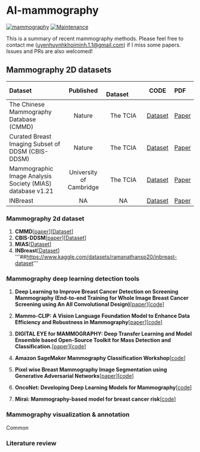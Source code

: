 # AI-mammography
[![mammography](https://img.shields.io/badge/uyen-mammogram-blue)](https://github.com/UeenHuynh/AI-mammography.git)
[![Maintenance](https://img.shields.io/badge/Maintained%3F-yes-green.svg)](https://github.com/UeenHuynh/AI-mammography.git)

This is a summary of recent mammography methods. Please feel free to contact me (uyenhuynhkhoiminh.1.1@gmail.com) if I miss some papers. Issues and PRs are also welcomed! 

## Mammography 2D datasets
| Dataset| Published | &emsp;&emsp;Dataset&emsp;&emsp;| CODE | PDF             |
| :---------| :----------------------: | :-------------------------------------------------------------------------:| :--------------------: |  :--------------- |
|The Chinese Mammography Database (CMMD)| Nature|The TCIA|[Dataset](https://www.cancerimagingarchive.net/collection/cmmd/)|[Paper](https://www.nature.com/articles/s41597-023-02025-1)|
|Curated Breast Imaging Subset of DDSM (CBIS-DDSM)| Nature|The TCIA|[Dataset](https://www.cancerimagingarchive.net/collection/cbis-ddsm/)|[Paper](https://doi.org/10.7937/K9/TCIA.2016.7O02S9CY)|
|Mammographic Image Analysis Society (MIAS) database v1.21| University of Cambridge|The TCIA|[Dataset](https://www.repository.cam.ac.uk/bitstreams/5960ab2b-5ea2-4db1-96ac-15b3605e7485/download)|[Paper](00README.pdf)|
|INBreast| NA|NA|[Dataset](https://www.kaggle.com/datasets/ramanathansp20/inbreast-dataset)|[Paper](https://core.ac.uk/download/pdf/47139244.pdf)|


### Mammography 2d dataset
1. **CMMD**[[paper](https://www.nature.com/articles/s41597-023-02025-1)][[Dataset](https://www.cancerimagingarchive.net/collection/cmmd/)]
2. **CBIS-DDSM**[[paper](https://doi.org/10.7937/K9/TCIA.2016.7O02S9CY)][[Dataset](https://www.cancerimagingarchive.net/collection/cbis-ddsm/)]
3. **MIAS**[[Dataset](https://www.kaggle.com/datasets/tommyngx/mias2015)]
4. **INBreast**[[Dataset](https://www.kaggle.com/datasets/tommyngx/inbreast2012)] '''##https://www.kaggle.com/datasets/ramanathansp20/inbreast-dataset'''
### Mammography deep learning detection tools
1. **Deep Learning to Improve Breast Cancer Detection on Screening Mammography (End-to-end Training for Whole Image Breast Cancer Screening using An All Convolutional Design)**[[paper](https://www.nature.com/articles/s41598-019-48995-4.epdf?author_access_token=sU0s0tPP8aQbaFvLZkT7y9RgN0jAjWel9jnR3ZoTv0MogeZTGvTlEp0_tJGQ9BS1WdEgozgVUcW-HwnKaE5IRbXmq4dt3ZbJCbq5PxSQdmsx0ay_ZrO-4HKR6og2RGCX0NeapHuZTz0D2NjAc4tDYw%3D%3D)][[code](https://github.com/lishen/end2end-all-conv)]

2. **Mammo-CLIP: A Vision Language Foundation Model to Enhance Data Efficiency and Robustness in Mammography**[[paper](https://arxiv.org/pdf/2405.12255)][[code](https://github.com/batmanlab/Mammo-CLIP)]

3. **DIGITAL EYE for MAMMOGRAPHY: Deep Transfer Learning and Model Ensemble based Open-Source Toolkit for Mass Detection and Classification.**[[paper](https://cbddo.gov.tr/en/projects/digital-eye-project/)][[code](https://github.com/cbddobvyz/digitaleye-mammography)]

4. **Amazon SageMaker Mammography Classification Workshop**[[code](https://github.com/aws-samples/mammography-classification-workshop)]

5. **Pixel wise Breast Mammography Image Segmentation using Generative Adversarial Networks**[[paper](https://github.com/ankit-ai/GAN_breast_mammography_segmentation/blob/master/images/Screen%20Shot%202019-01-06%20at%209.47.40%20PM.png?raw=true)][[code](https://github.com/ankit-ai/GAN_breast_mammography_segmentation)]

6. **OncoNet: Developing Deep Learning Models for Mammography**[[code](https://github.com/yala/OncoNet_Public)]

7. **Mirai: Mammography-based model for breast cancer risk**[[code](https://github.com/yala/Mirai)]


### Mammography visualization & annotation
Common
### Literature review

